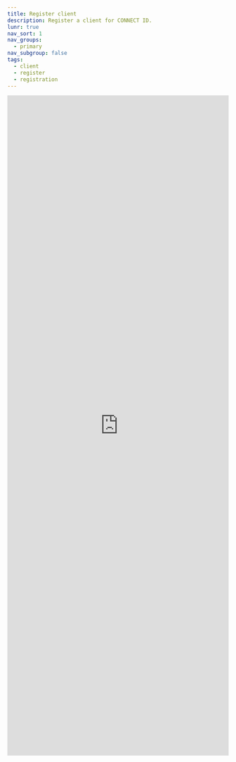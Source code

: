 ```yaml
---
title: Register client
description: Register a client for CONNECT ID.
lunr: true
nav_sort: 1
nav_groups:
  - primary
nav_subgroup: false
tags:
  - client
  - register
  - registration
---
```


<iframe src="https://docs.google.com/forms/d/e/1FAIpQLSdmoiS8YabxJpIbrRwJ1ZANxlVPwHUqNRsaupyNyFDMlZ0PNA/viewform?embedded=true" width="100%" height="1500" frameborder="0" marginheight="0" marginwidth="0">Loading...</iframe>
